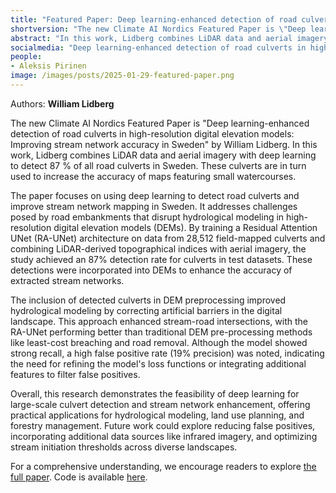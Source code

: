 ```yaml
---
title: "Featured Paper: Deep learning-enhanced detection of road culverts in high-resolution digital elevation models: Improving stream network accuracy in Sweden"
shortversion: "The new Climate AI Nordics Featured Paper is \"Deep learning-enhanced detection of road culverts in high-resolution digital elevation models: Improving stream network accuracy in Sweden\" by William Lidberg. In this work, Lidberg combines LiDAR data and aerial imagery with deep learning to detect 87 % of all road culverts in Sweden. These culverts are in turn used to increase the accuracy of maps featuring small watercourses."
abstract: "In this work, Lidberg combines LiDAR data and aerial imagery with deep learning to detect 87 % of all road culverts in Sweden. These culverts are in turn used to increase the accuracy of maps featuring small watercourses."
socialmedia: "Deep learning-enhanced detection of road culverts in high-resolution digital elevation models: Improving stream network accuracy in Sweden."
people:
- Aleksis Pirinen
image: /images/posts/2025-01-29-featured-paper.png
---
```

Authors: **William Lidberg**

The new Climate AI Nordics Featured Paper is "Deep learning-enhanced detection of road culverts in high-resolution digital elevation models: Improving stream network accuracy in Sweden" by William Lidberg. In this work, Lidberg combines LiDAR data and aerial imagery with deep learning to detect 87 % of all road culverts in Sweden. These culverts are in turn used to increase the accuracy of maps featuring small watercourses.

The paper focuses on using deep learning to detect road culverts and improve stream network mapping in Sweden. It addresses challenges posed by road embankments that disrupt hydrological modeling in high-resolution digital elevation models (DEMs). By training a Residual Attention UNet (RA-UNet) architecture on data from 28,512 field-mapped culverts and combining LiDAR-derived topographical indices with aerial imagery, the study achieved an 87% detection rate for culverts in test datasets. These detections were incorporated into DEMs to enhance the accuracy of extracted stream networks.

The inclusion of detected culverts in DEM preprocessing improved hydrological modeling by correcting artificial barriers in the digital landscape. This approach enhanced stream-road intersections, with the RA-UNet performing better than traditional DEM pre-processing methods like least-cost breaching and road removal. Although the model showed strong recall, a high false positive rate (19% precision) was noted, indicating the need for refining the model's loss functions or integrating additional features to filter false positives.

Overall, this research demonstrates the feasibility of deep learning for large-scale culvert detection and stream network enhancement, offering practical applications for hydrological modeling, land use planning, and forestry management. Future work could explore reducing false positives, incorporating additional data sources like infrared imagery, and optimizing stream initiation thresholds across diverse landscapes.

For a comprehensive understanding, we encourage readers to explore [the full paper](https://www.sciencedirect.com/science/article/pii/S221458182400497X). Code is available [here](https://github.com/williamlidberg/DeepBreach).
